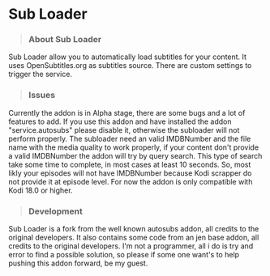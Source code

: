# Sub Loader


> ### About Sub Loader

Sub Loader allow you to automatically load subtitles for your content.
It uses OpenSubtitles.org as subtitles source.
There are custom settings to trigger the service.


> ### Issues

Currently the addon is in Alpha stage, there are some bugs and a lot of features to add.
If you use this addon and have installed the addon "service.autosubs" please disable it, otherwise the subloader will not perform properly.
The subloader need an valid IMDBNumber and the file name with the media quality to work properly, if your content don't provide a valid IMDBNumber the addon will try by query search. This type of search take some time to complete, in most cases at least 10 seconds.
So, most likly your episodes will not have IMDBNumber because Kodi scrapper do not provide it at episode level.
For now the addon is only compatible with Kodi 18.0 or higher.

> ### Development

Sub Loader is a fork from the well known autosubs addon, all credits to the original developers.
It also contains some code from an jen base addon, all credits to the original developers.
I'm not a programmer, all i do is try and error to find a possible solution, so please if some one want's to help pushing this addon forward, be my guest.
